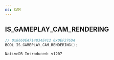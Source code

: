 ```yaml
---
ns: CAM
---
```

## IS_GAMEPLAY_CAM_RENDERING

```c
// 0x8660EA714834E412 0x0EF276DA
BOOL IS_GAMEPLAY_CAM_RENDERING();
```

```
NativeDB Introduced: v1207
```

